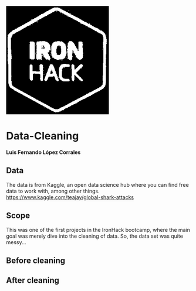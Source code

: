 <img src="https://github.com/luisferlc/Data-Cleaning/blob/master/images/ironhack.png">

# Data-Cleaning

**Luis Fernando López Corrales**

## Data
The data is from Kaggle, an open data science hub where you can find free data to work with, among other things.
https://www.kaggle.com/teajay/global-shark-attacks

## Scope
This was one of the first projects in the IronHack bootcamp, where the main goal was merely dive into the cleaning of data. So, the data set was quite messy...

## Before cleaning


## After cleaning


